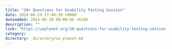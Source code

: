 ```yaml
---
title: "30+ Questions for Usability Testing Session"
date: 2024-06-29 17:46:39 +0000
dateadded: 2024-06-30 00:00:46 +0100
description: ""
link: "https://uxplanet.org/30-questions-for-usability-testing-session-a37e4d43adf3?source=rss----819cc2aaeee0---4"
category:
directory: _directory/ux-planet.md
---
```

